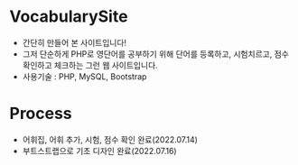 # VocabularySite
- 간단히 만들어 본 사이트입니다!
- 그저 단순하게 PHP로 영단어를 공부하기 위해 단어를 등록하고, 시험치르고, 점수 확인하고 체크하는 그런 웹 사이트입니다.
- 사용기술 : PHP, MySQL, Bootstrap
# Process
- 어휘집, 어휘 추가, 시험, 점수 확인 완료(2022.07.14)
- 부트스트랩으로 기초 디자인 완료(2022.07.16)
